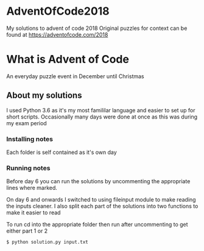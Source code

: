 # AdventOfCode2018
My solutions to advent of code 2018
Original puzzles for context can be found at https://adventofcode.com/2018
# What is Advent of Code
An everyday puzzle event in December until Christmas
## About my solutions
I used Python 3.6 as it's my most famililar language and easier to set up for short scripts.
Occasionally many days were done at once as this was during my exam period
### Installing notes
Each folder is self contained as it's own day
### Running notes
Before day 6 you can run the solutions by uncommenting the appropriate lines where marked.

On day 6 and onwards I switched to using fileinput module to make reading the inputs cleaner. 
I also split each part of the solutions into two functions to make it easier to read

To run cd into the appropriate folder then run after uncommenting to get either part 1 or 2
```
$ python solution.py input.txt
```
